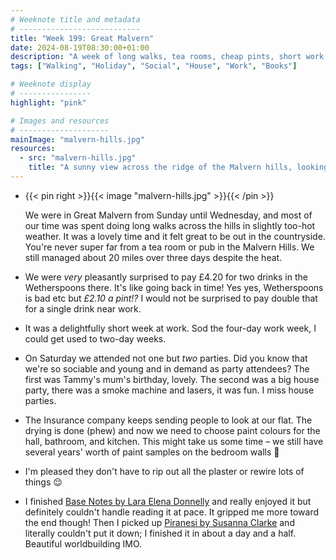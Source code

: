 ```yaml
---
# Weeknote title and metadata
# ---------------------------
title: "Week 199: Great Malvern"
date: 2024-08-19T08:30:00+01:00
description: "A week of long walks, tea rooms, cheap pints, short work weeks, double party days, insurance, choosing paint samples, and finishing several books."
tags: ["Walking", "Holiday", "Social", "House", "Work", "Books"]

# Weeknote display
# ----------------
highlight: "pink"

# Images and resources
# --------------------
mainImage: "malvern-hills.jpg"
resources:
  - src: "malvern-hills.jpg"
    title: "A sunny view across the ridge of the Malvern hills, looking out towards Worcestershire beacon - a large hill in the distance"
---
```


  * {{< pin right >}}{{< image "malvern-hills.jpg" >}}{{< /pin >}}

    We were in Great Malvern from Sunday until Wednesday, and most of our time was spent doing long walks across the hills in slightly too-hot weather. It was a lovely time and it felt great to be out in the countryside. You're never super far from a tea room or pub in the Malvern Hills. We still managed about 20 miles over three days despite the heat.

  * We were _very_ pleasantly surprised to pay £4.20 for two drinks in the Wetherspoons there. It's like going back in time! Yes yes, Wetherspoons is bad etc but _£2.10 a pint!?_ I would not be surprised to pay double that for a single drink near work.

  * It was a delightfully short week at work. Sod the four-day work week, I could get used to two-day weeks.

  * On Saturday we attended not one but _two_ parties. Did you know that we're so sociable and young and in demand as party attendees? The first was Tammy's mum's birthday, lovely. The second was a big house party, there was a smoke machine and lasers, it was fun. I miss house parties.

  * The Insurance company keeps sending people to look at our flat. The drying is done (phew) and now we need to choose paint colours for the hall, bathroom, and kitchen. This might take us some time – we still have several years' worth of paint samples on the bedroom walls :grimacing:

  * I'm pleased they don't have to rip out all the plaster or rewire lots of things :relieved:

  * I finished [Base Notes by Lara Elena Donnelly](https://www.goodreads.com/book/show/58100591-base-notes) and really enjoyed it but definitely couldn't handle reading it at pace. It gripped me more toward the end though! Then I picked up [Piranesi by Susanna Clarke](https://www.goodreads.com/book/show/50202953-piranesi) and literally couldn't put it down; I finished it in about a day and a half. Beautiful worldbuilding IMO.
